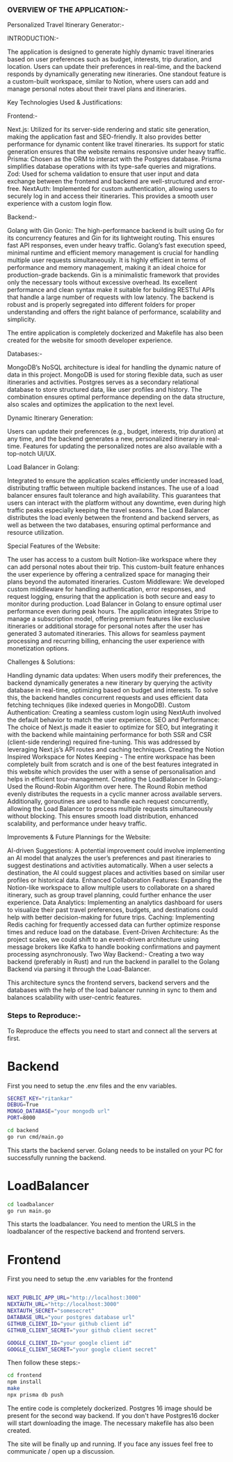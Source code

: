 ### OVERVIEW OF THE APPLICATION:- 

Personalized Travel Itinerary Generator:-

INTRODUCTION:-

The application is designed to generate highly dynamic travel itineraries based on user preferences such as budget, interests, trip duration, and location. Users can update their preferences in real-time, and the backend responds by dynamically generating new itineraries. One standout feature is a custom-built workspace, similar to Notion, where users can add and manage personal notes about their travel plans and itineraries.

Key Technologies Used & Justifications:

Frontend:-

 Next.js: Utilized for its server-side rendering and static site generation, making the application fast and SEO-friendly. It also provides better performance for dynamic content like travel itineraries. Its support for static generation ensures that the website remains responsive under heavy traffic.
Prisma: Chosen as the ORM to interact with the Postgres database. Prisma simplifies database operations with its type-safe queries and migrations.
Zod: Used for schema validation to ensure that user input and data exchange between the frontend and backend are well-structured and error-free.
NextAuth: Implemented for custom authentication, allowing users to securely log in and access their itineraries. This provides a smooth user experience with a custom login flow.

Backend:- 

Golang with Gin Gonic: The high-performance backend is built using Go for its concurrency features and Gin for its lightweight routing. This ensures fast API responses, even under heavy traffic. 
Golang’s fast execution speed, minimal runtime and efficient memory management is crucial for handling multiple user requests simultaneously. It is highly efficient in terms of performance and memory management, making it an ideal choice for production-grade backends. 
Gin is a minimalistic framework that provides only the necessary tools without excessive overhead. Its excellent performance and clean syntax make it suitable for building RESTful APIs that handle a large number of requests with low latency.
The backend is robust and is properly segregated into different folders for proper understanding and offers the right balance of performance, scalability and simplicity.

The entire application is completely dockerized and Makefile has also been created for the website for smooth developer experience.


Databases:-

MongoDB’s NoSQL architecture is ideal for handling the dynamic nature of data in this project.
MongoDB is used for storing flexible data, such as user itineraries and activities.
Postgres serves as a secondary relational database to store structured data, like user profiles and history. The combination ensures optimal performance depending on the data structure, also scales and optimizes the application to the next level.


Dynamic Itinerary Generation:

Users can update their preferences (e.g., budget, interests, trip duration) at any time, and the backend generates a new, personalized itinerary in real-time. Features for updating the personalized notes are also available with a top-notch UI/UX.

Load Balancer in Golang:

Integrated to ensure the application scales efficiently under increased load, distributing traffic between multiple backend instances. 
The use of a load balancer ensures fault tolerance and high availability. 
This guarantees that users can interact with the platform without any downtime, even during high traffic peaks especially keeping the travel seasons.
The Load Balancer distributes the load evenly between the frontend and backend servers, as well as between the two databases, ensuring optimal performance and resource utilization.

Special Features of the Website:

The user has access to a custom built Notion-like workspace where they can add personal notes about their trip. This custom-built feature enhances the user experience by offering a centralized space for managing their plans beyond the automated itineraries.
Custom Middleware: We developed custom middleware for handling authentication, error responses, and request logging, ensuring that the application is both secure and easy to monitor during production.
Load Balancer in Golang to ensure optimal user performance even during peak hours.
The application integrates Stripe to manage a subscription model, offering premium features like exclusive itineraries or additional storage for personal notes after the user has generated 3 automated itineraries. This allows for seamless payment processing and recurring billing, enhancing the user experience with monetization options.

Challenges & Solutions:

Handling dynamic data updates: When users modify their preferences, the backend dynamically generates a new itinerary by querying the activity database in real-time, optimizing based on budget and interests. To solve this, the backend handles concurrent requests and uses efficient data fetching techniques (like indexed queries in MongoDB).
Custom Authentication: Creating a seamless custom login using NextAuth involved 
           the default behavior to match the user experience. 
SEO and Performance: The choice of Next.js made it easier to optimize for SEO, but integrating it with the backend while maintaining performance for both SSR and CSR (client-side rendering) required fine-tuning. This was addressed by leveraging Next.js’s API routes and caching techniques.
Creating the Notion Inspired Workspace for Notes Keeping - The entire workspace has been completely built from scratch and is one of the best features integrated in this website which provides the user with a sense of personalisation and helps in efficient tour-management.
Creating the LoadBalancer In Golang:- Used the Round-Robin Algorithm over here. The Round Robin method evenly distributes the requests in a cyclic manner across available servers. Additionally, goroutines are used to handle each request concurrently, allowing the Load Balancer to process multiple requests simultaneously without blocking. This ensures smooth load distribution, enhanced scalability, and performance under heavy traffic.


 Improvements & Future Plannings for the Website:

AI-driven Suggestions: A potential improvement could involve implementing an AI model that analyzes the user’s preferences and past itineraries to suggest destinations and activities automatically. When a user selects a destination, the AI could suggest places and activities based on similar user profiles or historical data.
Enhanced Collaboration Features: Expanding the Notion-like workspace to allow multiple users to collaborate on a shared itinerary, such as group travel planning, could further enhance the user experience.
Data Analytics: Implementing an analytics dashboard for users to visualize their past travel preferences, budgets, and destinations could help with better decision-making for future trips.
Caching: Implementing Redis caching for frequently accessed data can further optimize response times and reduce load on the database.
Event-Driven Architecture: As the project scales, we could shift to an event-driven architecture using message brokers like Kafka to handle booking confirmations and payment processing asynchronously.
Two Way Backend:- Creating a two way backend (preferably in Rust) and run the backend in parallel to the Golang Backend via parsing it through the Load-Balancer.



This architecture syncs the frontend servers, backend servers and the databases with the help of the load balancer running in sync to them and  balances scalability with user-centric features.


### Steps to Reproduce:-

To Reproduce the effects you need to start and connect all the servers at first.

# Backend
First you need to setup the .env files and the env variables.

```bash
SECRET_KEY="ritankar"
DEBUG=True
MONGO_DATABASE="your mongodb url"
PORT=8000
```


```bash
cd backend
go run cmd/main.go
```

This starts the backend server. Golang needs to be installed on your PC for successfully running the backend.


# LoadBalancer

```bash
cd loadbalancer
go run main.go
```

This starts the loadbalancer. You need to mention the URLS in the loadbalancer of the respective backend and frontend servers.

# Frontend


First you need to setup the .env variables for the frontend

```bash

NEXT_PUBLIC_APP_URL="http://localhost:3000"
NEXTAUTH_URL="http://localhost:3000"
NEXTAUTH_SECRET="somesecret"
DATABASE_URL="your postgres database url"
GITHUB_CLIENT_ID="your github client id"
GITHUB_CLIENT_SECRET="your github client secret"

GOOGLE_CLIENT_ID="your google client id"
GOOGLE_CLIENT_SECRET="your google client secret"
```

Then follow these steps:- 

```bash
cd frontend
npm install
make
npx prisma db push
```




The entire code is completely dockerized. Postgres 16 image should be present for the second way backend. If you don't have Postgres16 docker will start downloading the image. The necessary makefile has also been created.


The site will be finally up and running. If you face any issues feel free to communicate / open up a discussion.